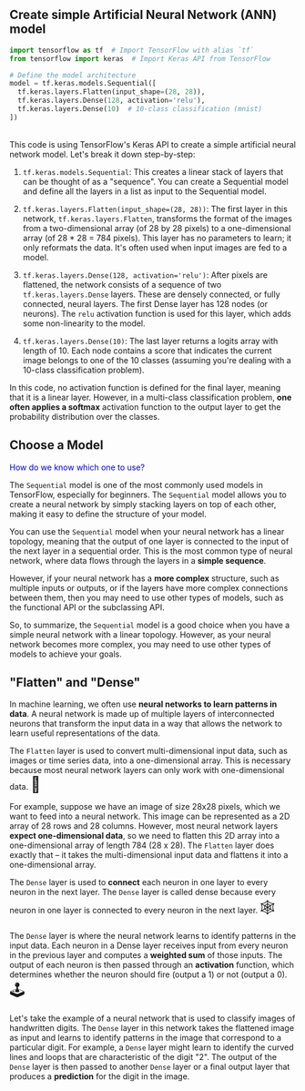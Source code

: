 ## Create simple Artificial Neural Network (ANN) model

```py
import tensorflow as tf  # Import TensorFlow with alias `tf`
from tensorflow import keras  # Import Keras API from TensorFlow

# Define the model architecture
model = tf.keras.models.Sequential([
  tf.keras.layers.Flatten(input_shape=(28, 28)),
  tf.keras.layers.Dense(128, activation='relu'),
  tf.keras.layers.Dense(10)  # 10-class classification (mnist)
])
```

<br>
This code is using TensorFlow's Keras API to create a simple artificial neural network model. Let's break it down step-by-step:

1. `tf.keras.models.Sequential`: This creates a linear stack of layers that can be thought of as a "sequence". You can create a Sequential model and define all the layers in a list as input to the Sequential model.

2. `tf.keras.layers.Flatten(input_shape=(28, 28))`: The first layer in this network, `tf.keras.layers.Flatten`, transforms the format of the images from a two-dimensional array (of 28 by 28 pixels) to a one-dimensional array (of 28 * 28 = 784 pixels). This layer has no parameters to learn; it only reformats the data. It's often used when input images are fed to a model.

3. `tf.keras.layers.Dense(128, activation='relu')`: After pixels are flattened, the network consists of a sequence of two `tf.keras.layers.Dense` layers. These are densely connected, or fully connected, neural layers. The first Dense layer has 128 nodes (or neurons). The `relu` activation function is used for this layer, which adds some non-linearity to the model.

4. `tf.keras.layers.Dense(10)`: The last layer returns a logits array with length of 10. Each node contains a score that indicates the current image belongs to one of the 10 classes (assuming you're dealing with a 10-class classification problem). 

In this code, no activation function is defined for the final layer, meaning that it is a linear layer. However, in a multi-class classification problem, **one often applies a softmax** activation function to the output layer to get the probability distribution over the classes.

## Choose a Model

<span style="color:#0000dd;">How do we know which one to use?</span>

The `Sequential` model is one of the most commonly used models in TensorFlow, especially for beginners. The `Sequential` model allows you to create a neural network by simply stacking layers on top of each other, making it easy to define the structure of your model.

You can use the `Sequential` model when your neural network has a linear topology, meaning that the output of one layer is connected to the input of the next layer in a sequential order. This is the most common type of neural network, where data flows through the layers in a **simple sequence**.

However, if your neural network has a **more complex** structure, such as multiple inputs or outputs, or if the layers have more complex connections between them, then you may need to use other types of models, such as the functional API or the subclassing API.

So, to summarize, the `Sequential` model is a good choice when you have a simple neural network with a linear topology. However, as your neural network becomes more complex, you may need to use other types of models to achieve your goals.

## "Flatten" and "Dense"

In machine learning, we often use **neural networks to learn patterns in data**. A neural network is made up of multiple layers of interconnected neurons that transform the input data in a way that allows the network to learn useful representations of the data.

The `Flatten` layer is used to convert multi-dimensional input data, such as images or time series data, into a one-dimensional array. This is necessary because most neural network layers can only work with one-dimensional data. <span style="font-size:27px;">🥙</span>

For example, suppose we have an image of size 28x28 pixels, which we want to feed into a neural network. This image can be represented as a 2D array of 28 rows and 28 columns. However, most neural network layers **expect one-dimensional data**, so we need to flatten this 2D array into a one-dimensional array of length 784 (28 x 28). The `Flatten` layer does exactly that &ndash; it takes the multi-dimensional input data and flattens it into a one-dimensional array.

The `Dense` layer is used to **connect** each neuron in one layer to every neuron in the next layer. The `Dense` layer is called dense because every neuron in one layer is connected to every neuron in the next layer. <span style="font-size:27px;">🕸️</span>

The `Dense` layer is where the neural network learns to identify patterns in the input data. Each neuron in a Dense layer receives input from every neuron in the previous layer and computes a **weighted sum** of those inputs. The output of each neuron is then passed through an **activation** function, which determines whether the neuron should fire (output a 1) or not (output a 0). <span style="font-size:27px;">🕹️</span>

Let's take the example of a neural network that is used to classify images of handwritten digits. The `Dense` layer in this network takes the flattened image as input and learns to identify patterns in the image that correspond to a particular digit. For example, a `Dense` layer might learn to identify the curved lines and loops that are characteristic of the digit "2". The output of the `Dense` layer is then passed to another `Dense` layer or a final output layer that produces a **prediction** for the digit in the image.

<br>
